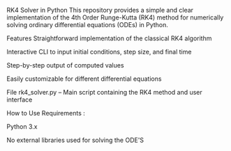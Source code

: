 RK4 Solver in Python
This repository provides a simple and clear implementation of the 4th Order Runge-Kutta (RK4) method for numerically solving ordinary differential equations (ODEs) in Python.

 Features
Straightforward implementation of the classical RK4 algorithm

Interactive CLI to input initial conditions, step size, and final time

Step-by-step output of computed values

Easily customizable for different differential equations

File
rk4_solver.py – Main script containing the RK4 method and user interface

 How to Use
Requirements :

Python 3.x

No external libraries used for solving the ODE'S
